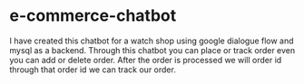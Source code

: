 # e-commerce-chatbot
I have created this chatbot for a watch shop using google dialogue flow and mysql as a backend. Through this chatbot you can place or track order even you can add or delete order. 
After the order is processed we will order id through that order id we can track our order.
